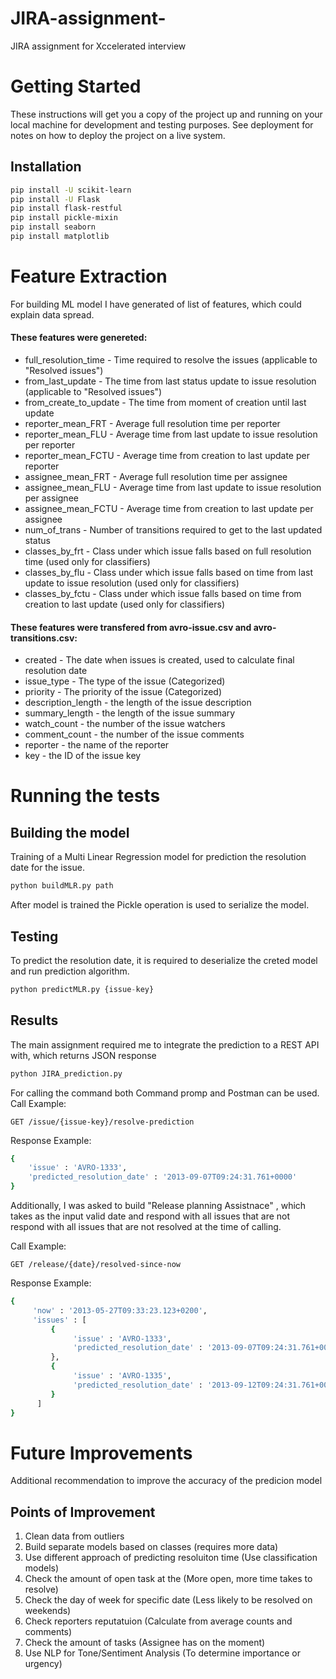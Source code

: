 # JIRA-assignment-
JIRA assignment for Xccelerated interview 

# Getting Started

These instructions will get you a copy of the project up and running on your local machine for development and testing purposes. See deployment for notes on how to deploy the project on a live system.

## Installation 
```bash
pip install -U scikit-learn
pip install -U Flask
pip install flask-restful
pip install pickle-mixin 
pip install seaborn
pip install matplotlib
```
# Feature Extraction
For building ML model I have generated of list of features, which could explain data spread.
#### These features were genereted:

* full_resolution_time - Time required to resolve the issues (applicable to "Resolved issues")
* from_last_update - The time from last status update to issue resolution (applicable to "Resolved issues")
* from_create_to_update - The time from moment of creation until last update
* reporter_mean_FRT - Average full resolution time per reporter
* reporter_mean_FLU - Average time from last update to issue resolution per reporter
* reporter_mean_FCTU - Average time from creation to last update per reporter
* assignee_mean_FRT -	Average full resolution time per assignee
* assignee_mean_FLU -	Average time from last update to issue resolution per assignee
* assignee_mean_FCTU - Average time from creation to last update per assignee
* num_of_trans -  Number of transitions required to get to the last updated status
* classes_by_frt - Class under which issue falls based on full resolution time (used only for classifiers)
* classes_by_flu - Class under which issue falls based on time from last update to issue resolution (used only for classifiers)
* classes_by_fctu - Class under which issue falls based on time from creation to last update (used only for classifiers)
	 
#### These features were transfered from avro-issue.csv and avro-transitions.csv:
	 
* created - The date when issues is created, used to calculate final resolution date
* issue_type - The type of the issue (Categorized)
* priority - The priority of the issue (Categorized)
* description_length - the length of the issue description
* summary_length - the length of the issue summary
* watch_count - the number of the issue watchers
* comment_count - the number of the issue comments
* reporter - the name of the reporter
* key - the ID of the issue key

# Running the tests

## Building the model
Training of a Multi Linear Regression model for prediction the resolution date for the issue. 

```python
python buildMLR.py path
```
After model is trained the Pickle operation is used to serialize the model. 

## Testing

To predict the resolution date, it is required to deserialize the creted model and run prediction algorithm.

```python
python predictMLR.py {issue-key}
```

## Results
The main assignment required me to integrate the prediction to a REST API with, which returns JSON response

```python
python JIRA_prediction.py
```
For calling the command both Command promp and Postman can be used. 
Call Example:

	GET /issue/{issue-key}/resolve-prediction

Response Example:
```bash
{
	'issue' : 'AVRO-1333',
	'predicted_resolution_date' : '2013-09-07T09:24:31.761+0000'
}
```
Additionally, I was asked to build "Release planning Assistnace" , which takes as the input valid date and respond with all issues that are not respond with all issues that are not resolved at the time of calling. 

Call Example:

	GET /release/{date}/resolved-since-now

Response Example:
```bash
{
     'now' : '2013-05-27T09:33:23.123+0200',
     'issues' : [
         {
              'issue' : 'AVRO-1333',
              'predicted_resolution_date' : '2013-09-07T09:24:31.761+0000'
         },
         {
              'issue' : 'AVRO-1335',
              'predicted_resolution_date' : '2013-09-12T09:24:31.761+0000'
         }
      ]
}
```

# Future Improvements
Additional recommendation to improve the accuracy of the predicion model

## Points of Improvement

1. Clean data from outliers 
2. Build separate models based on classes (requires more data)
3. Use different approach of predicting resoluiton time (Use classification models)
4. Check the amount of open task at the (More open, more time takes to resolve)
5. Check the day of week for specific date (Less likely to be resolved on weekends)
6. Check reporters reputatuion (Calculate from average counts and comments)
7. Check the amount of tasks (Assignee has on the moment)
8. Use NLP for Tone/Sentiment Analysis (To determine importance or urgency)
